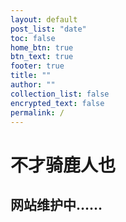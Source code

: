 ```yaml
---
layout: default
post_list: "date"
toc: false
home_btn: true
btn_text: true
footer: true
title: ""
author: ""
collection_list: false
encrypted_text: false
permalink: /
---
```


# 不才骑鹿人也

## 网站维护中……